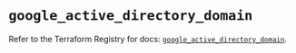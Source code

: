 # `google_active_directory_domain`

Refer to the Terraform Registry for docs: [`google_active_directory_domain`](https://registry.terraform.io/providers/hashicorp/google/6.11.2/docs/resources/active_directory_domain).
